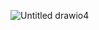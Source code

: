 ![Untitled drawio4](https://github.com/KangOxford/AlphaTrade/assets/37290277/c182cd0e-60d4-4792-8bf6-5431ca80418a)

